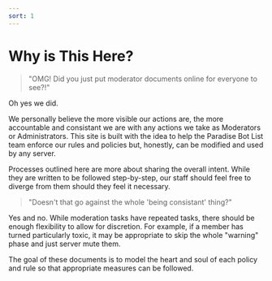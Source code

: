 ```yaml
---
sort: 1
---
```


# Why is This Here?

> "OMG!  Did you just put moderator documents online for everyone to see?!"

Oh yes we did.

We personally believe the more visible our actions are, the more accountable and consistant we are with any actions we take as Moderators or Administrators. This site is built with the idea to help the Paradise Bot List team enforce our rules and policies but, honestly, can be modified and used by any server.

Processes outlined here are more about sharing the overall intent.  While they are written to be followed step-by-step, our staff should feel free to diverge from them should they feel it necessary.

> "Doesn't that go against the whole 'being consistant' thing?"

Yes and no.  While moderation tasks have repeated tasks, there should be enough flexibility to allow for discretion.  For example, if a member has turned particularly toxic, it may be appropriate to skip the whole "warning" phase and just server mute them.

The goal of these documents is to model the heart and soul of each policy and rule so that appropriate measures can be followed.
